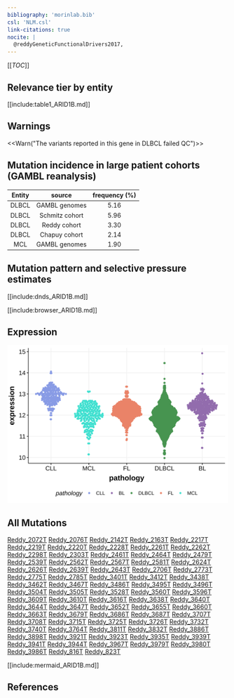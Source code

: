 ```yaml
---
bibliography: 'morinlab.bib'
csl: 'NLM.csl'
link-citations: true
nocite: |
  @reddyGeneticFunctionalDrivers2017, 
---
```


[[_TOC_]]


## Relevance tier by entity

[[include:table1_ARID1B.md]]

## Warnings

<<Warn("The variants reported in this gene in DLBCL failed QC")>>


## Mutation incidence in large patient cohorts (GAMBL reanalysis)

|Entity|source        |frequency (%)|
|:------:|:--------------:|:-------------:|
|DLBCL |GAMBL genomes |5.16         |
|DLBCL |Schmitz cohort|5.96         |
|DLBCL |Reddy cohort  |3.30         |
|DLBCL |Chapuy cohort |2.14         |
|MCL   |GAMBL genomes |1.90         |

## Mutation pattern and selective pressure estimates

[[include:dnds_ARID1B.md]]


[[include:browser_ARID1B.md]]

## Expression
![](images/gene_expression/ARID1B_by_pathology.svg)

## All Mutations

[Reddy_2072T](https://www.bcgsc.ca/downloads/morinlab/GAMBL/Reddy/igv_reports/Reddy_2072T.html)
[Reddy_2076T](https://www.bcgsc.ca/downloads/morinlab/GAMBL/Reddy/igv_reports/Reddy_2076T.html)
[Reddy_2142T](https://www.bcgsc.ca/downloads/morinlab/GAMBL/Reddy/igv_reports/Reddy_2142T.html)
[Reddy_2163T](https://www.bcgsc.ca/downloads/morinlab/GAMBL/Reddy/igv_reports/Reddy_2163T.html)
[Reddy_2217T](https://www.bcgsc.ca/downloads/morinlab/GAMBL/Reddy/igv_reports/Reddy_2217T.html)
[Reddy_2219T](https://www.bcgsc.ca/downloads/morinlab/GAMBL/Reddy/igv_reports/Reddy_2219T.html)
[Reddy_2220T](https://www.bcgsc.ca/downloads/morinlab/GAMBL/Reddy/igv_reports/Reddy_2220T.html)
[Reddy_2228T](https://www.bcgsc.ca/downloads/morinlab/GAMBL/Reddy/igv_reports/Reddy_2228T.html)
[Reddy_2261T](https://www.bcgsc.ca/downloads/morinlab/GAMBL/Reddy/igv_reports/Reddy_2261T.html)
[Reddy_2262T](https://www.bcgsc.ca/downloads/morinlab/GAMBL/Reddy/igv_reports/Reddy_2262T.html)
[Reddy_2298T](https://www.bcgsc.ca/downloads/morinlab/GAMBL/Reddy/igv_reports/Reddy_2298T.html)
[Reddy_2303T](https://www.bcgsc.ca/downloads/morinlab/GAMBL/Reddy/igv_reports/Reddy_2303T.html)
[Reddy_2461T](https://www.bcgsc.ca/downloads/morinlab/GAMBL/Reddy/igv_reports/Reddy_2461T.html)
[Reddy_2464T](https://www.bcgsc.ca/downloads/morinlab/GAMBL/Reddy/igv_reports/Reddy_2464T.html)
[Reddy_2479T](https://www.bcgsc.ca/downloads/morinlab/GAMBL/Reddy/igv_reports/Reddy_2479T.html)
[Reddy_2539T](https://www.bcgsc.ca/downloads/morinlab/GAMBL/Reddy/igv_reports/Reddy_2539T.html)
[Reddy_2562T](https://www.bcgsc.ca/downloads/morinlab/GAMBL/Reddy/igv_reports/Reddy_2562T.html)
[Reddy_2567T](https://www.bcgsc.ca/downloads/morinlab/GAMBL/Reddy/igv_reports/Reddy_2567T.html)
[Reddy_2581T](https://www.bcgsc.ca/downloads/morinlab/GAMBL/Reddy/igv_reports/Reddy_2581T.html)
[Reddy_2624T](https://www.bcgsc.ca/downloads/morinlab/GAMBL/Reddy/igv_reports/Reddy_2624T.html)
[Reddy_2626T](https://www.bcgsc.ca/downloads/morinlab/GAMBL/Reddy/igv_reports/Reddy_2626T.html)
[Reddy_2639T](https://www.bcgsc.ca/downloads/morinlab/GAMBL/Reddy/igv_reports/Reddy_2639T.html)
[Reddy_2643T](https://www.bcgsc.ca/downloads/morinlab/GAMBL/Reddy/igv_reports/Reddy_2643T.html)
[Reddy_2706T](https://www.bcgsc.ca/downloads/morinlab/GAMBL/Reddy/igv_reports/Reddy_2706T.html)
[Reddy_2773T](https://www.bcgsc.ca/downloads/morinlab/GAMBL/Reddy/igv_reports/Reddy_2773T.html)
[Reddy_2775T](https://www.bcgsc.ca/downloads/morinlab/GAMBL/Reddy/igv_reports/Reddy_2775T.html)
[Reddy_2785T](https://www.bcgsc.ca/downloads/morinlab/GAMBL/Reddy/igv_reports/Reddy_2785T.html)
[Reddy_3401T](https://www.bcgsc.ca/downloads/morinlab/GAMBL/Reddy/igv_reports/Reddy_3401T.html)
[Reddy_3412T](https://www.bcgsc.ca/downloads/morinlab/GAMBL/Reddy/igv_reports/Reddy_3412T.html)
[Reddy_3438T](https://www.bcgsc.ca/downloads/morinlab/GAMBL/Reddy/igv_reports/Reddy_3438T.html)
[Reddy_3462T](https://www.bcgsc.ca/downloads/morinlab/GAMBL/Reddy/igv_reports/Reddy_3462T.html)
[Reddy_3467T](https://www.bcgsc.ca/downloads/morinlab/GAMBL/Reddy/igv_reports/Reddy_3467T.html)
[Reddy_3486T](https://www.bcgsc.ca/downloads/morinlab/GAMBL/Reddy/igv_reports/Reddy_3486T.html)
[Reddy_3495T](https://www.bcgsc.ca/downloads/morinlab/GAMBL/Reddy/igv_reports/Reddy_3495T.html)
[Reddy_3496T](https://www.bcgsc.ca/downloads/morinlab/GAMBL/Reddy/igv_reports/Reddy_3496T.html)
[Reddy_3504T](https://www.bcgsc.ca/downloads/morinlab/GAMBL/Reddy/igv_reports/Reddy_3504T.html)
[Reddy_3505T](https://www.bcgsc.ca/downloads/morinlab/GAMBL/Reddy/igv_reports/Reddy_3505T.html)
[Reddy_3528T](https://www.bcgsc.ca/downloads/morinlab/GAMBL/Reddy/igv_reports/Reddy_3528T.html)
[Reddy_3560T](https://www.bcgsc.ca/downloads/morinlab/GAMBL/Reddy/igv_reports/Reddy_3560T.html)
[Reddy_3596T](https://www.bcgsc.ca/downloads/morinlab/GAMBL/Reddy/igv_reports/Reddy_3596T.html)
[Reddy_3609T](https://www.bcgsc.ca/downloads/morinlab/GAMBL/Reddy/igv_reports/Reddy_3609T.html)
[Reddy_3610T](https://www.bcgsc.ca/downloads/morinlab/GAMBL/Reddy/igv_reports/Reddy_3610T.html)
[Reddy_3616T](https://www.bcgsc.ca/downloads/morinlab/GAMBL/Reddy/igv_reports/Reddy_3616T.html)
[Reddy_3638T](https://www.bcgsc.ca/downloads/morinlab/GAMBL/Reddy/igv_reports/Reddy_3638T.html)
[Reddy_3640T](https://www.bcgsc.ca/downloads/morinlab/GAMBL/Reddy/igv_reports/Reddy_3640T.html)
[Reddy_3644T](https://www.bcgsc.ca/downloads/morinlab/GAMBL/Reddy/igv_reports/Reddy_3644T.html)
[Reddy_3647T](https://www.bcgsc.ca/downloads/morinlab/GAMBL/Reddy/igv_reports/Reddy_3647T.html)
[Reddy_3652T](https://www.bcgsc.ca/downloads/morinlab/GAMBL/Reddy/igv_reports/Reddy_3652T.html)
[Reddy_3655T](https://www.bcgsc.ca/downloads/morinlab/GAMBL/Reddy/igv_reports/Reddy_3655T.html)
[Reddy_3660T](https://www.bcgsc.ca/downloads/morinlab/GAMBL/Reddy/igv_reports/Reddy_3660T.html)
[Reddy_3663T](https://www.bcgsc.ca/downloads/morinlab/GAMBL/Reddy/igv_reports/Reddy_3663T.html)
[Reddy_3679T](https://www.bcgsc.ca/downloads/morinlab/GAMBL/Reddy/igv_reports/Reddy_3679T.html)
[Reddy_3686T](https://www.bcgsc.ca/downloads/morinlab/GAMBL/Reddy/igv_reports/Reddy_3686T.html)
[Reddy_3687T](https://www.bcgsc.ca/downloads/morinlab/GAMBL/Reddy/igv_reports/Reddy_3687T.html)
[Reddy_3707T](https://www.bcgsc.ca/downloads/morinlab/GAMBL/Reddy/igv_reports/Reddy_3707T.html)
[Reddy_3708T](https://www.bcgsc.ca/downloads/morinlab/GAMBL/Reddy/igv_reports/Reddy_3708T.html)
[Reddy_3715T](https://www.bcgsc.ca/downloads/morinlab/GAMBL/Reddy/igv_reports/Reddy_3715T.html)
[Reddy_3725T](https://www.bcgsc.ca/downloads/morinlab/GAMBL/Reddy/igv_reports/Reddy_3725T.html)
[Reddy_3726T](https://www.bcgsc.ca/downloads/morinlab/GAMBL/Reddy/igv_reports/Reddy_3726T.html)
[Reddy_3732T](https://www.bcgsc.ca/downloads/morinlab/GAMBL/Reddy/igv_reports/Reddy_3732T.html)
[Reddy_3740T](https://www.bcgsc.ca/downloads/morinlab/GAMBL/Reddy/igv_reports/Reddy_3740T.html)
[Reddy_3764T](https://www.bcgsc.ca/downloads/morinlab/GAMBL/Reddy/igv_reports/Reddy_3764T.html)
[Reddy_3811T](https://www.bcgsc.ca/downloads/morinlab/GAMBL/Reddy/igv_reports/Reddy_3811T.html)
[Reddy_3832T](https://www.bcgsc.ca/downloads/morinlab/GAMBL/Reddy/igv_reports/Reddy_3832T.html)
[Reddy_3886T](https://www.bcgsc.ca/downloads/morinlab/GAMBL/Reddy/igv_reports/Reddy_3886T.html)
[Reddy_3898T](https://www.bcgsc.ca/downloads/morinlab/GAMBL/Reddy/igv_reports/Reddy_3898T.html)
[Reddy_3921T](https://www.bcgsc.ca/downloads/morinlab/GAMBL/Reddy/igv_reports/Reddy_3921T.html)
[Reddy_3923T](https://www.bcgsc.ca/downloads/morinlab/GAMBL/Reddy/igv_reports/Reddy_3923T.html)
[Reddy_3935T](https://www.bcgsc.ca/downloads/morinlab/GAMBL/Reddy/igv_reports/Reddy_3935T.html)
[Reddy_3939T](https://www.bcgsc.ca/downloads/morinlab/GAMBL/Reddy/igv_reports/Reddy_3939T.html)
[Reddy_3941T](https://www.bcgsc.ca/downloads/morinlab/GAMBL/Reddy/igv_reports/Reddy_3941T.html)
[Reddy_3944T](https://www.bcgsc.ca/downloads/morinlab/GAMBL/Reddy/igv_reports/Reddy_3944T.html)
[Reddy_3967T](https://www.bcgsc.ca/downloads/morinlab/GAMBL/Reddy/igv_reports/Reddy_3967T.html)
[Reddy_3979T](https://www.bcgsc.ca/downloads/morinlab/GAMBL/Reddy/igv_reports/Reddy_3979T.html)
[Reddy_3980T](https://www.bcgsc.ca/downloads/morinlab/GAMBL/Reddy/igv_reports/Reddy_3980T.html)
[Reddy_3986T](https://www.bcgsc.ca/downloads/morinlab/GAMBL/Reddy/igv_reports/Reddy_3986T.html)
[Reddy_816T](https://www.bcgsc.ca/downloads/morinlab/GAMBL/Reddy/igv_reports/Reddy_816T.html)
[Reddy_823T](https://www.bcgsc.ca/downloads/morinlab/GAMBL/Reddy/igv_reports/Reddy_823T.html)

<!-- ORIGIN: reddyGeneticFunctionalDrivers2017 -->
<!-- DLBCL: reddyGeneticFunctionalDrivers2017 -->

[[include:mermaid_ARID1B.md]]

## References
